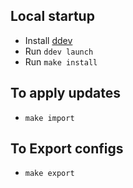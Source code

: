 

## Local startup

* Install [ddev](https://ddev.com/get-started/)
* Run `ddev launch`
* Run `make install`

## To apply updates
* `make import`

## To Export configs
* `make export`